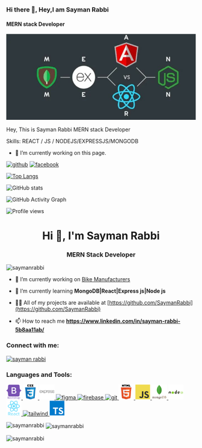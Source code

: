 ### Hi there 👋, Hey,I am Sayman Rabbi
#### MERN stack Developer
![MERN stack Developer](https://github.com/SaymanRabbi/saymanrabbi/blob/main/ezgif.com-gif-maker.jpg)

Hey, This is Sayman Rabbi MERN stack Developer

Skills:  REACT / JS / NODEJS/EXPRESSJS/MONGODB

- 🔭 I’m currently working on this page. 


[<img src='https://cdn.jsdelivr.net/npm/simple-icons@3.0.1/icons/github.svg' alt='github' height='40'>](https://github.com/saymanrabbi)  [<img src='https://cdn.jsdelivr.net/npm/simple-icons@3.0.1/icons/facebook.svg' alt='facebook' height='40'>](https://www.facebook.com/saymanrabbi)  

[![Top Langs](https://github-readme-stats.vercel.app/api/top-langs/?username=saymanrabbi)](https://github.com/anuraghazra/github-readme-stats)

![GitHub stats](https://github-readme-stats.vercel.app/api?username=saymanrabbi&show_icons=true)  

![GitHub Activity Graph](https://activity-graph.herokuapp.com/graph?username=saymanrabbi)  

![Profile views](https://gpvc.arturio.dev/saymanrabbi)  
<h1 align="center">Hi 👋, I'm Sayman Rabbi</h1>
<h3 align="center">MERN Stack Developer</h3>

<p align="left"> <img src="https://komarev.com/ghpvc/?username=saymanrabbi&label=Profile%20views&color=0e75b6&style=flat" alt="saymanrabbi" /> </p>

- 🔭 I’m currently working on [Bike Manufacturers](https://assignment-12-client-dde4f.web.app/)

- 🌱 I’m currently learning **MongoDB|React|Express js|Node js**

- 👨‍💻 All of my projects are available at [https://github.com/SaymanRabbi](https://github.com/SaymanRabbi)

- 📫 How to reach me **https://www.linkedin.com/in/sayman-rabbi-5b8aa11ab/**

<h3 align="left">Connect with me:</h3>
<p align="left">
<a href="https://fb.com/sayman rabbi" target="blank"><img align="center" src="https://raw.githubusercontent.com/rahuldkjain/github-profile-readme-generator/master/src/images/icons/Social/facebook.svg" alt="sayman rabbi" height="30" width="40" /></a>
</p>

<h3 align="left">Languages and Tools:</h3>
<p align="left"> <a href="https://getbootstrap.com" target="_blank" rel="noreferrer"> <img src="https://raw.githubusercontent.com/devicons/devicon/master/icons/bootstrap/bootstrap-plain-wordmark.svg" alt="bootstrap" width="40" height="40"/> </a> <a href="https://www.w3schools.com/css/" target="_blank" rel="noreferrer"> <img src="https://raw.githubusercontent.com/devicons/devicon/master/icons/css3/css3-original-wordmark.svg" alt="css3" width="40" height="40"/> </a> <a href="https://expressjs.com" target="_blank" rel="noreferrer"> <img src="https://raw.githubusercontent.com/devicons/devicon/master/icons/express/express-original-wordmark.svg" alt="express" width="40" height="40"/> </a> <a href="https://www.figma.com/" target="_blank" rel="noreferrer"> <img src="https://www.vectorlogo.zone/logos/figma/figma-icon.svg" alt="figma" width="40" height="40"/> </a> <a href="https://firebase.google.com/" target="_blank" rel="noreferrer"> <img src="https://www.vectorlogo.zone/logos/firebase/firebase-icon.svg" alt="firebase" width="40" height="40"/> </a> <a href="https://git-scm.com/" target="_blank" rel="noreferrer"> <img src="https://www.vectorlogo.zone/logos/git-scm/git-scm-icon.svg" alt="git" width="40" height="40"/> </a> <a href="https://www.w3.org/html/" target="_blank" rel="noreferrer"> <img src="https://raw.githubusercontent.com/devicons/devicon/master/icons/html5/html5-original-wordmark.svg" alt="html5" width="40" height="40"/> </a> <a href="https://developer.mozilla.org/en-US/docs/Web/JavaScript" target="_blank" rel="noreferrer"> <img src="https://raw.githubusercontent.com/devicons/devicon/master/icons/javascript/javascript-original.svg" alt="javascript" width="40" height="40"/> </a> <a href="https://www.mongodb.com/" target="_blank" rel="noreferrer"> <img src="https://raw.githubusercontent.com/devicons/devicon/master/icons/mongodb/mongodb-original-wordmark.svg" alt="mongodb" width="40" height="40"/> </a> <a href="https://nodejs.org" target="_blank" rel="noreferrer"> <img src="https://raw.githubusercontent.com/devicons/devicon/master/icons/nodejs/nodejs-original-wordmark.svg" alt="nodejs" width="40" height="40"/> </a> <a href="https://reactjs.org/" target="_blank" rel="noreferrer"> <img src="https://raw.githubusercontent.com/devicons/devicon/master/icons/react/react-original-wordmark.svg" alt="react" width="40" height="40"/> </a> <a href="https://tailwindcss.com/" target="_blank" rel="noreferrer"> <img src="https://www.vectorlogo.zone/logos/tailwindcss/tailwindcss-icon.svg" alt="tailwind" width="40" height="40"/> </a> <a href="https://www.typescriptlang.org/" target="_blank" rel="noreferrer"> <img src="https://raw.githubusercontent.com/devicons/devicon/master/icons/typescript/typescript-original.svg" alt="typescript" width="40" height="40"/> </a> </p>

<p><img align="left" src="https://github-readme-stats.vercel.app/api/top-langs?username=saymanrabbi&show_icons=true&locale=en&layout=compact" alt="saymanrabbi" /></p>

<p>&nbsp;<img align="center" src="https://github-readme-stats.vercel.app/api?username=saymanrabbi&show_icons=true&locale=en" alt="saymanrabbi" /></p>

<p><img align="center" src="https://github-readme-streak-stats.herokuapp.com/?user=saymanrabbi&" alt="saymanrabbi" /></p>
